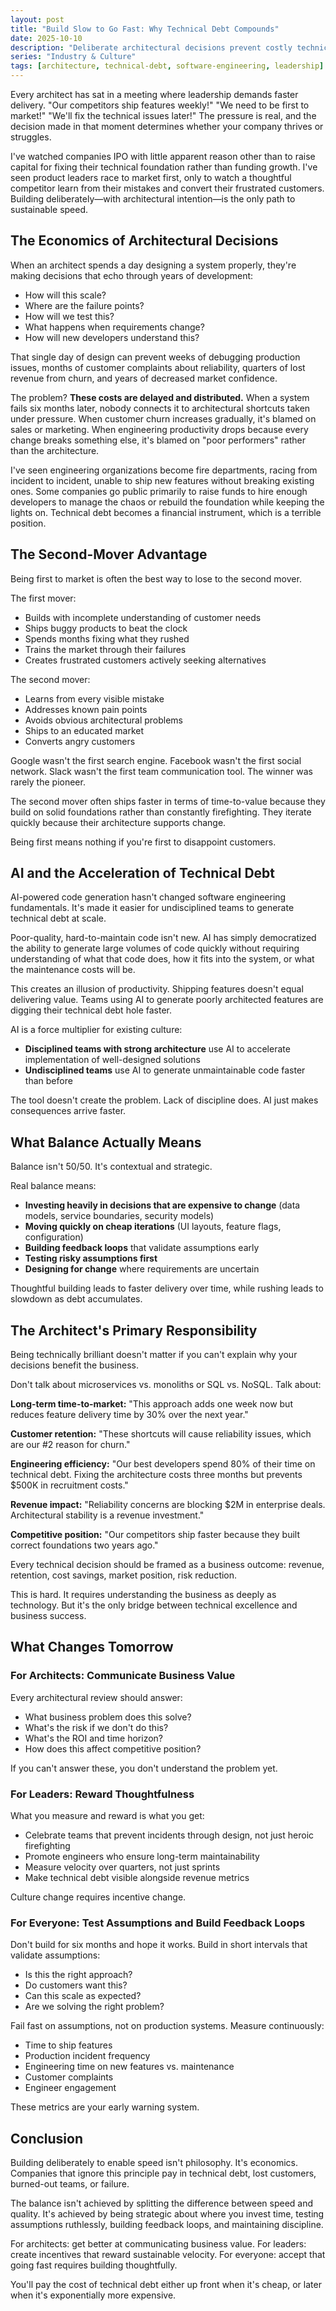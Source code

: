 ```yaml
---
layout: post
title: "Build Slow to Go Fast: Why Technical Debt Compounds"
date: 2025-10-10
description: "Deliberate architectural decisions prevent costly technical debt. Ignore the second-mover advantage at your peril. And architects must communicate business value to bridge the gap between technical excellence and sustainable speed."
series: "Industry & Culture"
tags: [architecture, technical-debt, software-engineering, leadership]
---
```


Every architect has sat in a meeting where leadership demands faster delivery. "Our competitors ship features weekly!" "We need to be first to market!" "We'll fix the technical issues later!" The pressure is real, and the decision made in that moment determines whether your company thrives or struggles.

I've watched companies IPO with little apparent reason other than to raise capital for fixing their technical foundation rather than funding growth. I've seen product leaders race to market first, only to watch a thoughtful competitor learn from their mistakes and convert their frustrated customers. Building deliberately—with architectural intention—is the only path to sustainable speed.

## The Economics of Architectural Decisions

When an architect spends a day designing a system properly, they're making decisions that echo through years of development:
- How will this scale?
- Where are the failure points?
- How will we test this?
- What happens when requirements change?
- How will new developers understand this?

That single day of design can prevent weeks of debugging production issues, months of customer complaints about reliability, quarters of lost revenue from churn, and years of decreased market confidence.

The problem? **These costs are delayed and distributed.** When a system fails six months later, nobody connects it to architectural shortcuts taken under pressure. When customer churn increases gradually, it's blamed on sales or marketing. When engineering productivity drops because every change breaks something else, it's blamed on "poor performers" rather than the architecture.

I've seen engineering organizations become fire departments, racing from incident to incident, unable to ship new features without breaking existing ones. Some companies go public primarily to raise funds to hire enough developers to manage the chaos or rebuild the foundation while keeping the lights on. Technical debt becomes a financial instrument, which is a terrible position.

## The Second-Mover Advantage

Being first to market is often the best way to lose to the second mover.

The first mover:
- Builds with incomplete understanding of customer needs
- Ships buggy products to beat the clock
- Spends months fixing what they rushed
- Trains the market through their failures
- Creates frustrated customers actively seeking alternatives

The second mover:
- Learns from every visible mistake
- Addresses known pain points
- Avoids obvious architectural problems
- Ships to an educated market
- Converts angry customers

Google wasn't the first search engine. Facebook wasn't the first social network. Slack wasn't the first team communication tool. The winner was rarely the pioneer.

The second mover often ships faster in terms of time-to-value because they build on solid foundations rather than constantly firefighting. They iterate quickly because their architecture supports change.

Being first means nothing if you're first to disappoint customers.

## AI and the Acceleration of Technical Debt

AI-powered code generation hasn't changed software engineering fundamentals. It's made it easier for undisciplined teams to generate technical debt at scale.

Poor-quality, hard-to-maintain code isn't new. AI has simply democratized the ability to generate large volumes of code quickly without requiring understanding of what that code does, how it fits into the system, or what the maintenance costs will be.

This creates an illusion of productivity. Shipping features doesn't equal delivering value. Teams using AI to generate poorly architected features are digging their technical debt hole faster.

AI is a force multiplier for existing culture:
- **Disciplined teams with strong architecture** use AI to accelerate implementation of well-designed solutions
- **Undisciplined teams** use AI to generate unmaintainable code faster than before

The tool doesn't create the problem. Lack of discipline does. AI just makes consequences arrive faster.

## What Balance Actually Means

Balance isn't 50/50. It's contextual and strategic.

Real balance means:
- **Investing heavily in decisions that are expensive to change** (data models, service boundaries, security models)
- **Moving quickly on cheap iterations** (UI layouts, feature flags, configuration)
- **Building feedback loops** that validate assumptions early
- **Testing risky assumptions first**
- **Designing for change** where requirements are uncertain

Thoughtful building leads to faster delivery over time, while rushing leads to slowdown as debt accumulates.

## The Architect's Primary Responsibility

Being technically brilliant doesn't matter if you can't explain why your decisions benefit the business.

Don't talk about microservices vs. monoliths or SQL vs. NoSQL. Talk about:

**Long-term time-to-market:**
"This approach adds one week now but reduces feature delivery time by 30% over the next year."

**Customer retention:**
"These shortcuts will cause reliability issues, which are our #2 reason for churn."

**Engineering efficiency:**
"Our best developers spend 80% of their time on technical debt. Fixing the architecture costs three months but prevents $500K in recruitment costs."

**Revenue impact:**
"Reliability concerns are blocking $2M in enterprise deals. Architectural stability is a revenue investment."

**Competitive position:**
"Our competitors ship faster because they built correct foundations two years ago."

Every technical decision should be framed as a business outcome: revenue, retention, cost savings, market position, risk reduction.

This is hard. It requires understanding the business as deeply as technology. But it's the only bridge between technical excellence and business success.

## What Changes Tomorrow

### For Architects: Communicate Business Value

Every architectural review should answer:
- What business problem does this solve?
- What's the risk if we don't do this?
- What's the ROI and time horizon?
- How does this affect competitive position?

If you can't answer these, you don't understand the problem yet.

### For Leaders: Reward Thoughtfulness

What you measure and reward is what you get:
- Celebrate teams that prevent incidents through design, not just heroic firefighting
- Promote engineers who ensure long-term maintainability
- Measure velocity over quarters, not just sprints
- Make technical debt visible alongside revenue metrics

Culture change requires incentive change.

### For Everyone: Test Assumptions and Build Feedback Loops

Don't build for six months and hope it works. Build in short intervals that validate assumptions:
- Is this the right approach?
- Do customers want this?
- Can this scale as expected?
- Are we solving the right problem?

Fail fast on assumptions, not on production systems. Measure continuously:
- Time to ship features
- Production incident frequency
- Engineering time on new features vs. maintenance
- Customer complaints
- Engineer engagement

These metrics are your early warning system.

## Conclusion

Building deliberately to enable speed isn't philosophy. It's economics. Companies that ignore this principle pay in technical debt, lost customers, burned-out teams, or failure.

The balance isn't achieved by splitting the difference between speed and quality. It's achieved by being strategic about where you invest time, testing assumptions ruthlessly, building feedback loops, and maintaining discipline.

For architects: get better at communicating business value. For leaders: create incentives that reward sustainable velocity. For everyone: accept that going fast requires building thoughtfully.

You'll pay the cost of technical debt either up front when it's cheap, or later when it's exponentially more expensive.
